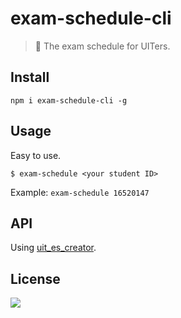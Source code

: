 # exam-schedule-cli

> 📙 The exam schedule for UITers.

## Install

```
npm i exam-schedule-cli -g
```

## Usage

Easy to use.
```
$ exam-schedule <your student ID>
```

Example: `exam-schedule 16520147`

## API

Using [uit_es_creator](https://github.com/fongfan999/uit_es_creator).

## License

![](https://img.shields.io/github/license/cuongw/exam-schedule-cli.svg?style=flat-square)

